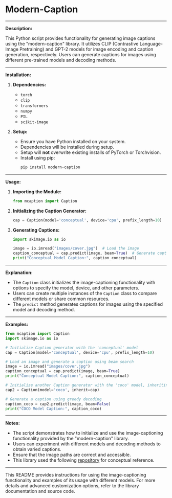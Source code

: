 <h1>Modern-Caption</h1>

---

**Description:**

This Python script provides functionality for generating image captions using the "modern-caption" library. It utilizes CLIP (Contrastive Language-Image Pretraining) and GPT-2 models for image encoding and caption generation, respectively. Users can generate captions for images using different pre-trained models and decoding methods.

---

**Installation:**

1. **Dependencies:**
   - `torch`
   - `clip`
   - `transformers`
   - `numpy`
   - `PIL`
   - `scikit-image`

2. **Setup:**
   - Ensure you have Python installed on your system.
   - Dependencies will be installed during setup.
   - Setup will **not** overwrite existing installs of PyTorch or Torchvision.
   - Install using pip:
     ```bash
     pip install modern-caption
     ```

---

**Usage:**

1. **Importing the Module:**
   ```python
   from mcaption import Caption
   ```

2. **Initializing the Caption Generator:**
   ```python
   cap = Caption(model='conceptual', device='cpu', prefix_length=10)
   ```

3. **Generating Captions:**
   ```python
   import skimage.io as io
   
   image = io.imread("images/cover.jpg")  # Load the image
   caption_conceptual = cap.predict(image, beam=True)  # Generate caption with beam search
   print("Conceptual Model Caption:", caption_conceptual)
   ```

---

**Explanation:**

- The `Caption` class initializes the image-captioning functionality with options to specify the model, device, and other parameters.
- Users can create multiple instances of the `Caption` class to compare different models or share common resources.
- The `predict` method generates captions for images using the specified model and decoding method.

---

**Examples:**

```python
from mcaption import Caption
import skimage.io as io

# Initialize Caption generator with the 'conceptual' model
cap = Caption(model='conceptual', device='cpu', prefix_length=10)

# Load an image and generate a caption using beam search
image = io.imread("images/cover.jpg")
caption_conceptual = cap.predict(image, beam=True)
print("Conceptual Model Caption:", caption_conceptual)

# Initialize another Caption generator with the 'coco' model, inheriting from the previous one
cap2 = Caption(model='coco', inherit=cap)

# Generate a caption using greedy decoding
caption_coco = cap2.predict(image, beam=False)
print("COCO Model Caption:", caption_coco)
```

---

**Notes:**
- The script demonstrates how to initialize and use the image-captioning functionality provided by the "modern-caption" library.
- Users can experiment with different models and decoding methods to obtain varied captions.
- Ensure that the image paths are correct and accessible.
- This library used the following [repository](https://github.com/rmokady/CLIP_prefix_caption) for conceptual reference.

---

This README provides instructions for using the image-captioning functionality and examples of its usage with different models. For more details and advanced customization options, refer to the library documentation and source code.
